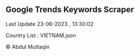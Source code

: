 

## Google Trends Keywords Scraper 
 
Last Update 23-06-2023 , 13:30:02

Country List :
VIETNAM.json



© Abdul Muttaqin 
